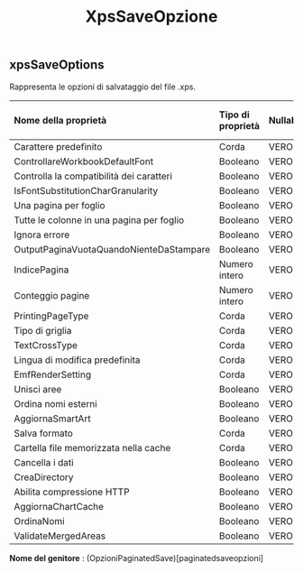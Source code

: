 ﻿---
title: XpsSaveOpzione
second_title: Aspose.Cells Cloud Documen
type: docs
url: /it/specification/model/xpssaveoptions/
description: "Aspose.Cells Specifica del modello cloud: XpsSaveOptions. Gestisci facilmente Excel e altri fogli di calcolo con funzionalità come apertura, generazione, modifica, divisione, unione, confronto e conversione"
weight: 50
---
## **xpsSaveOptions**

 Rappresenta le opzioni di salvataggio del file .xps.

| Nome della proprietà| Tipo di proprietà| Nullabile| Sola lettura| Valore di default| Descrizione|
|:- |:- |:- |:- |:- |:- |
| Carattere predefinito| Corda| VERO| Falso|||
| ControllareWorkbookDefaultFont| Booleano| VERO| Falso|||
| Controlla la compatibilità dei caratteri| Booleano| VERO| Falso|||
| IsFontSubstitutionCharGranularity| Booleano| VERO| Falso|||
| Una pagina per foglio| Booleano| VERO| Falso|||
| Tutte le colonne in una pagina per foglio| Booleano| VERO| Falso|||
| Ignora errore| Booleano| VERO| Falso|||
| OutputPaginaVuotaQuandoNienteDaStampare| Booleano| VERO| Falso|||
| IndicePagina| Numero intero| VERO| Falso|||
| Conteggio pagine| Numero intero| VERO| Falso|||
| PrintingPageType| Corda| VERO| Falso|||
| Tipo di griglia| Corda| VERO| Falso|||
| TextCrossType| Corda| VERO| Falso|||
| Lingua di modifica predefinita| Corda| VERO| Falso|||
| EmfRenderSetting| Corda| VERO| Falso|||
| Unisci aree| Booleano| VERO| Falso|||
|Ordina nomi esterni| Booleano| VERO| Falso|||
| AggiornaSmartArt| Booleano| VERO| Falso|||
| Salva formato| Corda| VERO| Falso|||
| Cartella file memorizzata nella cache| Corda| VERO| Falso|||
| Cancella i dati| Booleano| VERO| Falso|||
| CreaDirectory| Booleano| VERO| Falso|||
| Abilita compressione HTTP| Booleano| VERO| Falso|||
| AggiornaChartCache| Booleano| VERO| Falso|||
|OrdinaNomi| Booleano| VERO| Falso|||
| ValidateMergedAreas| Booleano| VERO| Falso|||

**Nome del genitore** : (OpzioniPaginatedSave)[paginatedsaveopzioni]